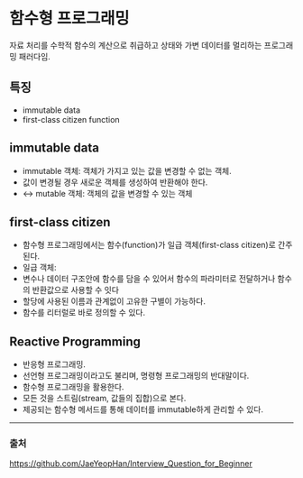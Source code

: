 # 함수형 프로그래밍  
자료 처리를 수학적 함수의 계산으로 취급하고 상태와 가변 데이터를 멀리하는 프로그래밍 패러다임.  
## 특징
- immutable data  
- first-class citizen function  
## immutable data  
- immutable 객체: 객체가 가지고 있는 값을 변경할 수 없는 객체.
- 값이 변경될 경우 새로운 객체를 생성하여 반환해야 한다.  
- <-> mutable 객체: 객체의 값을 변경할 수 있는 객체  
## first-class citizen  
- 함수형 프로그래밍에서는 함수(function)가 일급 객체(first-class citizen)로 간주된다.  
- 일급 객체: 
- 변수나 데이터 구조안에 함수를 담을 수 있어서 함수의 파라미터로 전달하거나 함수의 반환값으로 사용할 수 잇다  
- 할당에 사용된 이름과 관계없이 고유한 구별이 가능하다.  
- 함수를 리터럴로 바로 정의할 수 있다.  
## Reactive Programming  
- 반응형 프로그래밍.  
- 선언형 프로그래밍이라고도 불리며, 명령형 프로그래밍의 반대말이다.  
- 함수형 프로그래밍을 활용한다.  
- 모든 것을 스트림(stream, 값들의 집합)으로 본다.  
- 제공되는 함수형 메서드를 통해 데이터를 immutable하게 관리할 수 있다.  

---
### 출처  
https://github.com/JaeYeopHan/Interview_Question_for_Beginner
